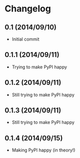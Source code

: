 Changelog
=========

0.1 (2014/09/10)
------------------

 - Initial commit


0.1.1 (2014/09/11)
------------------

 - Trying to make PyPI happy


0.1.2 (2014/09/11)
------------------

 - Still trying to make PyPI happy


 0.1.3 (2014/09/11)
------------------

 - Still trying to make PyPI happy


 0.1.4 (2014/09/15)
------------------

 - Making PyPI happy (in theory!)
